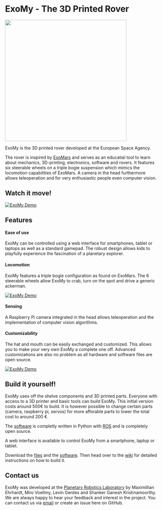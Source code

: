 # ExoMy - The 3D Printed Rover

<img src="https://github.com/esa-prl/ExoMy/wiki/images/beauty_shots/edu_assembly/DSC05713.jpg" width="400">

ExoMy is the 3D printed rover developed at the European Space Agency.

The rover is inspired by [ExoMars](http://www.esa.int/Science_Exploration/Human_and_Robotic_Exploration/Exploration/ExoMars) and serves as an educatial tool to learn about mechanics, 3D-printing, electronics, software and rovers.
It features six steerable wheels on a triple bogie suspension which mimics the locomotion capabilities of ExoMars. A camera in the head furthermore allows teleoperation and for very enthusiastic people even computer vision.

## Watch it move!
[![ExoMy Demo](https://raw.githubusercontent.com/wiki/esa-prl/ExoMy/gifs/drive.gif)](https://youtu.be/cfDAxUTxCXE)

## Features
#### Ease of use
ExoMy can be controlled using a web interface for smartphones, tablet or laptops as well as a standard gamepad.
The robust design allows kids to playfully experience the fascination of a planetary explorer. 
<!-- TODO: Add a picture of the tablet GUI -->

#### Locomotion
ExoMy features a triple bogie configuration as found on ExoMars. The 6 steerable wheels allow ExoMy to crab, turn on the spot and drive a generic ackerman.

[![ExoMy Demo](https://raw.githubusercontent.com/wiki/esa-prl/ExoMy/gifs/rock_climbing.gif)](https://raw.githubusercontent.com/wiki/esa-prl/ExoMy/gifs/rock_climbing.gif)

<!-- TODO: Add GIF of Locomotion Modes -->

#### Sensing
A Raspberry Pi camera integrated in the head allows teleoperation and the implementation of computer vision algorithms.

#### Customizability
The hat and mouth can be easily exchanged and customized. This allows you to make your very own ExoMy a complete one off. Advanced customizations are also no problem as all hardware and software files are open source.
<!-- TODO: Add GIF of Hats -->
<!-- TODO: Add GIF of Mouth -->
[![ExoMy Demo](https://raw.githubusercontent.com/wiki/esa-prl/ExoMy/gifs/hats.gif)](https://raw.githubusercontent.com/wiki/esa-prl/ExoMy/gifs/hats.gif)


## Build it yourself!
ExoMy uses off the shelve components and 3D printed parts. Everyone with access to a 3D printer and basic tools can build ExoMy. This initial version costs around 500€ to build. It is however possible to change certain parts (camera, raspberry pi, servos) for more afforable parts to lower the total cost to around 200 €.

The [software](https://github.com/esa-prl/ExoMy_Software) is completly written in Python with [ROS](https://www.ros.org/) and is completely open source.

A web interface is available to control ExoMy from a smartphone, laptop or tablet.

Download the [files](https://github.com/esa-prl/ExoMy) and the [software](https://github.com/esa-prl/ExoMy_Software).
Then head over to the [wiki](https://github.com/esa-prl/ExoMy/wiki) for detailed instructions on how to build it.

## Contact us
ExoMy was developed at the [Planetary Robotics Laboratory](http://www.esa.int/Enabling_Support/Space_Engineering_Technology/Planetary_Robotics_Laboratory) by  Maximillian Ehrhardt, Miro Voellmy, Levin Gerdes and Shanker Ganesh Krishnamoorthy.
We are always happy to hear your feedback and interest in the project. You can contact us via [email](mailto:miro.voellmy@esa.int?subject=[ExoMy]%20Inquiry) or create an issue here on GitHub.
